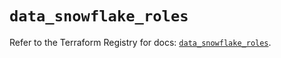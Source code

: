 # `data_snowflake_roles`

Refer to the Terraform Registry for docs: [`data_snowflake_roles`](https://registry.terraform.io/providers/snowflake-labs/snowflake/0.96.0/docs/data-sources/roles).
